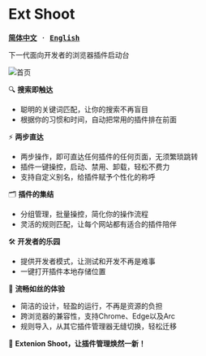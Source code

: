 # Ext Shoot 
<samp>

[**简体中文**](./README_CN.md) · [**English**](./README.md)

</samp>

下一代面向开发者的浏览器插件启动台

![首页](https://github.com/WtecHtec/ext-shoot/assets/50035229/fcfd51b3-5673-4ed9-96c7-faf35a33986d)

🔍 **搜索即触达**
* 聪明的关键词匹配，让你的搜索不再盲目
* 根据你的习惯和时间，自动把常用的插件排在前面

⚡️ **两步直达**
* 两步操作，即可直达任何插件的任何页面，无须繁琐跳转
* 插件一键操控，启动、禁用、卸载，轻松不费力
* 支持自定义别名，给插件赋予个性化的称呼

🗂️ **插件的集结**
* 分组管理，批量操控，简化你的操作流程
* 灵活的规则匹配，让每个网站都有适合的插件陪伴

🛠️ **开发者的乐园**
* 提供开发者模式，让测试和开发不再是难事
* 一键打开插件本地存储位置

🚀 **流畅如丝的体验**
* 简洁的设计，轻盈的运行，不再是资源的负担
* 跨浏览器的兼容性，支持Chrome、Edge以及Arc
* 规则导入，从其它插件管理器无缝切换，轻松迁移

💌 **Extenion Shoot，让插件管理焕然一新！**
